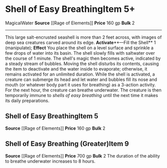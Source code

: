 ﻿---
ac: null
actions: null
alignment: null
base_item: null
bulk: '2'
burrow_speed: null
climb_speed: null
damage: null
deity: null
duration: null
element: Water
favored_weapon: null
fly_speed: null
fortitude: null
frequency: null
hands: null
hardness: null
hp: null
id: '2632'
item_category: Other
item_subcategory: null
land_speed: null
level: '9'
max_speed: null
name: Shell of Easy Breathing
onset: null
price: 700 gp
range: null
rarity: Common
reflex: null
requirement: null
resistance: null
saving_throw: null
school: null
size: null
source: '[[DATABASE/source/Rage of Elements|Rage of Elements]]'
spell: null
stage: null
subcategory: other
swim_speed: null
trait:
- '[[DATABASE/trait/Magical|Magical]]'
- '[[DATABASE/trait/Water|Water]]'
trigger: null
type: Item
usage: null
weapon_category: null
weapon_group: null
weapon_type: null

---
# Shell of Easy Breathing<span class="item-type">Item 5+</span>

<span class="item-trait">Magical</span><span class="item-trait">Water</span>
**Source** [[Rage of Elements]]
**Price** 160 gp
**Bulk** 2

---
This large salt-encrusted seashell is more than 2 feet across, with images of deep sea creatures carved around its edge.
**Activate****—Fill the Shell** <span class="action-icon">1</span> (manipulate); **Effect** You place the shell on a level surface and sprinkle a few drops of water into its basin. The shell slowly fills with saltwater over the course of 1 minute. The shell's magic then becomes active, indicated by a steady stream of bubbles. Moving the shell disturbs its contents, causing the item to deactivate and the water inside to evaporate; otherwise, it remains activated for an unlimited duration.
 While the shell is activated, a creature can submerge its head and let water and bubbles fill its nose and mouth (or whatever body part it uses for breathing) as a 3-action activity. For the next hour, the creature can breathe underwater. The creature is then temporarily immune to _shells of easy breathing_ until the next time it makes its daily preparations.

## Shell of Easy Breathing<span class="item-type">Item 5</span>

**Source** [[Rage of Elements]]
**Price** 160 gp
**Bulk** 2

## Shell of Easy Breathing (Greater)<span class="item-type">Item 9</span>

**Source** [[Rage of Elements]]
**Price** 700 gp
**Bulk** 2
The duration of the ability to breathe underwater increases to 8 hours.